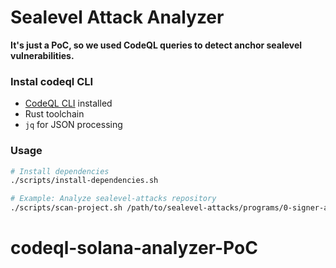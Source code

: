 # Sealevel Attack Analyzer

**It's just a PoC, so we used CodeQL queries to detect anchor sealevel vulnerabilities.**

### Instal codeql CLI
- [CodeQL CLI](https://github.com/github/codeql-cli-binaries) installed
- Rust toolchain
- `jq` for JSON processing

### Usage

```bash
# Install dependencies
./scripts/install-dependencies.sh
```

```bash
# Example: Analyze sealevel-attacks repository
./scripts/scan-project.sh /path/to/sealevel-attacks/programs/0-signer-authorization/insecure
```
# codeql-solana-analyzer-PoC
